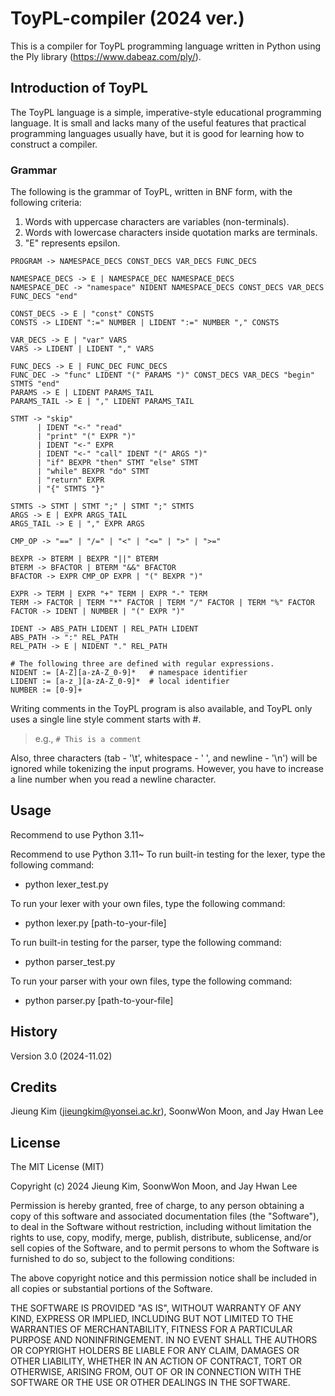 # ToyPL-compiler (2024 ver.)
This is a compiler for ToyPL programming language written in Python using the Ply library (https://www.dabeaz.com/ply/).

## Introduction of ToyPL
The ToyPL language is a simple, imperative-style educational programming language. It is small and lacks many of the useful features that practical programming languages usually have, but it is good for learning how to construct a compiler.

### Grammar
The following is the grammar of ToyPL, written in BNF form, with the following criteria:
1) Words with uppercase characters are variables (non-terminals).
2) Words with lowercase characters inside quotation marks are terminals.
3) "E" represents epsilon.

```
PROGRAM -> NAMESPACE_DECS CONST_DECS VAR_DECS FUNC_DECS

NAMESPACE_DECS -> E | NAMESPACE_DEC NAMESPACE_DECS
NAMESPACE_DEC -> "namespace" NIDENT NAMESPACE_DECS CONST_DECS VAR_DECS FUNC_DECS "end"

CONST_DECS -> E | "const" CONSTS
CONSTS -> LIDENT ":=" NUMBER | LIDENT ":=" NUMBER "," CONSTS

VAR_DECS -> E | "var" VARS
VARS -> LIDENT | LIDENT "," VARS

FUNC_DECS -> E | FUNC_DEC FUNC_DECS
FUNC_DEC -> "func" LIDENT "(" PARAMS ")" CONST_DECS VAR_DECS "begin" STMTS "end"
PARAMS -> E | LIDENT PARAMS_TAIL
PARAMS_TAIL -> E | "," LIDENT PARAMS_TAIL

STMT -> "skip"
      | IDENT "<-" "read"
      | "print" "(" EXPR ")"
      | IDENT "<-" EXPR
      | IDENT "<-" "call" IDENT "(" ARGS ")"
      | "if" BEXPR "then" STMT "else" STMT
      | "while" BEXPR "do" STMT
      | "return" EXPR
      | "{" STMTS "}"

STMTS -> STMT | STMT ";" | STMT ";" STMTS
ARGS -> E | EXPR ARGS_TAIL
ARGS_TAIL -> E | "," EXPR ARGS

CMP_OP -> "==" | "/=" | "<" | "<=" | ">" | ">="

BEXPR -> BTERM | BEXPR "||" BTERM
BTERM -> BFACTOR | BTERM "&&" BFACTOR
BFACTOR -> EXPR CMP_OP EXPR | "(" BEXPR ")"

EXPR -> TERM | EXPR "+" TERM | EXPR "-" TERM
TERM -> FACTOR | TERM "*" FACTOR | TERM "/" FACTOR | TERM "%" FACTOR
FACTOR -> IDENT | NUMBER | "(" EXPR ")"

IDENT -> ABS_PATH LIDENT | REL_PATH LIDENT
ABS_PATH -> ":" REL_PATH
REL_PATH -> E | NIDENT "." REL_PATH

# The following three are defined with regular expressions.
NIDENT := [A-Z][a-zA-Z_0-9]*   # namespace identifier
LIDENT := [a-z_][a-zA-Z_0-9]*  # local identifier
NUMBER := [0-9]+
```

Writing comments in the ToyPL program is also available, and ToyPL only uses a single line style comment starts with #.

> e.g., ```# This is a comment```

Also, three characters (tab - '\t', whitespace - ' ', and newline - '\n') will be ignored while tokenizing the input programs. However, you have to increase a line number when you read a newline character.

## Usage
Recommend to use Python 3.11~

Recommend to use Python 3.11~
To run built-in testing for the lexer, type the following command:
- python lexer_test.py

To run your lexer with your own files, type the following command:
- python lexer.py [path-to-your-file]

To run built-in testing for the parser, type the following command:
- python parser_test.py

To run your parser with your own files, type the following command:
- python parser.py [path-to-your-file]

## History
Version 3.0 (2024-11.02)

## Credits
Jieung Kim (jieungkim@yonsei.ac.kr), SoonwWon Moon, and Jay Hwan Lee

## License
The MIT License (MIT)

Copyright (c) 2024 Jieung Kim, SoonwWon Moon, and Jay Hwan Lee

Permission is hereby granted, free of charge, to any person obtaining a copy of this software and associated documentation files (the "Software"), to deal in the Software without restriction, including without limitation the rights to use, copy, modify, merge, publish, distribute, sublicense, and/or sell copies of the Software, and to permit persons to whom the Software is furnished to do so, subject to the following conditions:

The above copyright notice and this permission notice shall be included in all copies or substantial portions of the Software.

THE SOFTWARE IS PROVIDED "AS IS", WITHOUT WARRANTY OF ANY KIND, EXPRESS OR IMPLIED, INCLUDING BUT NOT LIMITED TO THE WARRANTIES OF MERCHANTABILITY, FITNESS FOR A PARTICULAR PURPOSE AND NONINFRINGEMENT. IN NO EVENT SHALL THE AUTHORS OR COPYRIGHT HOLDERS BE LIABLE FOR ANY CLAIM, DAMAGES OR OTHER LIABILITY, WHETHER IN AN ACTION OF CONTRACT, TORT OR OTHERWISE, ARISING FROM, OUT OF OR IN CONNECTION WITH THE SOFTWARE OR THE USE OR OTHER DEALINGS IN THE SOFTWARE.
